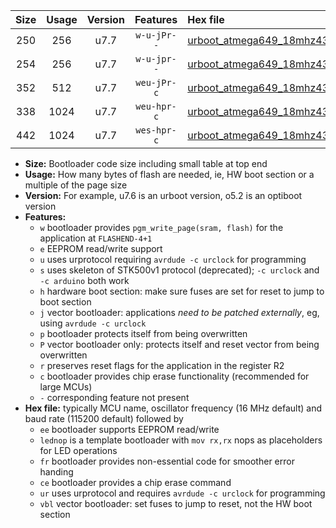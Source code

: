 |Size|Usage|Version|Features|Hex file|
|:-:|:-:|:-:|:-:|:--|
|250|256|u7.7|`w-u-jPr--`|[urboot_atmega649_18mhz432_19200bps_lednop_ur_vbl.hex](https://raw.githubusercontent.com/stefanrueger/urboot.hex/main/mcus/atmega649/fcpu_18mhz432/19200_bps/urboot_atmega649_18mhz432_19200bps_lednop_ur_vbl.hex)|
|254|256|u7.7|`w-u-jpr--`|[urboot_atmega649_18mhz432_19200bps_lednop_fr_ur_vbl.hex](https://raw.githubusercontent.com/stefanrueger/urboot.hex/main/mcus/atmega649/fcpu_18mhz432/19200_bps/urboot_atmega649_18mhz432_19200bps_lednop_fr_ur_vbl.hex)|
|352|512|u7.7|`weu-jPr-c`|[urboot_atmega649_18mhz432_19200bps_ee_lednop_fr_ce_ur_vbl.hex](https://raw.githubusercontent.com/stefanrueger/urboot.hex/main/mcus/atmega649/fcpu_18mhz432/19200_bps/urboot_atmega649_18mhz432_19200bps_ee_lednop_fr_ce_ur_vbl.hex)|
|338|1024|u7.7|`weu-hpr-c`|[urboot_atmega649_18mhz432_19200bps_ee_lednop_fr_ce_ur.hex](https://raw.githubusercontent.com/stefanrueger/urboot.hex/main/mcus/atmega649/fcpu_18mhz432/19200_bps/urboot_atmega649_18mhz432_19200bps_ee_lednop_fr_ce_ur.hex)|
|442|1024|u7.7|`wes-hpr-c`|[urboot_atmega649_18mhz432_19200bps_ee_lednop_fr_ce.hex](https://raw.githubusercontent.com/stefanrueger/urboot.hex/main/mcus/atmega649/fcpu_18mhz432/19200_bps/urboot_atmega649_18mhz432_19200bps_ee_lednop_fr_ce.hex)|

- **Size:** Bootloader code size including small table at top end
- **Usage:** How many bytes of flash are needed, ie, HW boot section or a multiple of the page size
- **Version:** For example, u7.6 is an urboot version, o5.2 is an optiboot version
- **Features:**
  + `w` bootloader provides `pgm_write_page(sram, flash)` for the application at `FLASHEND-4+1`
  + `e` EEPROM read/write support
  + `u` uses urprotocol requiring `avrdude -c urclock` for programming
  + `s` uses skeleton of STK500v1 protocol (deprecated); `-c urclock` and `-c arduino` both work
  + `h` hardware boot section: make sure fuses are set for reset to jump to boot section
  + `j` vector bootloader: applications *need to be patched externally*, eg, using `avrdude -c urclock`
  + `p` bootloader protects itself from being overwritten
  + `P` vector bootloader only: protects itself and reset vector from being overwritten
  + `r` preserves reset flags for the application in the register R2
  + `c` bootloader provides chip erase functionality (recommended for large MCUs)
  + `-` corresponding feature not present
- **Hex file:** typically MCU name, oscillator frequency (16 MHz default) and baud rate (115200 default) followed by
  + `ee` bootloader supports EEPROM read/write
  + `lednop` is a template bootloader with `mov rx,rx` nops as placeholders for LED operations
  + `fr` bootloader provides non-essential code for smoother error handing
  + `ce` bootloader provides a chip erase command
  + `ur` uses urprotocol and requires `avrdude -c urclock` for programming
  + `vbl` vector bootloader: set fuses to jump to reset, not the HW boot section
